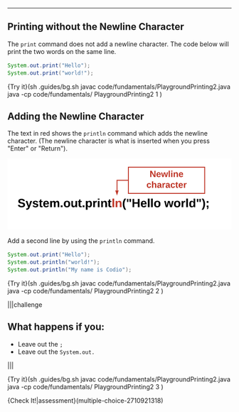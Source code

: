 ----------

## Printing without the Newline Character
The `print` command does not add a newline character. The code below will print the two words on the same line.

```java
System.out.print("Hello");
System.out.print("world!");
```

{Try it}(sh .guides/bg.sh javac code/fundamentals/PlaygroundPrinting2.java java -cp code/fundamentals/ PlaygroundPrinting2 1 )

## Adding the Newline Character
The text in red shows the `println` command which adds the newline character. (The newline character is what is inserted when you press "Enter" or "Return").

![Newline Character](.guides/img/NewlineCharacter.png)

Add a second line by using the `println` command.

```java
System.out.print("Hello");
System.out.println("world!");
System.out.println("My name is Codio");
```

{Try it}(sh .guides/bg.sh javac code/fundamentals/PlaygroundPrinting2.java java -cp code/fundamentals/ PlaygroundPrinting2 2 )

|||challenge
## What happens if you:
* Leave out the `;`
* Leave out the `System.out.`

|||

{Try it}(sh .guides/bg.sh javac code/fundamentals/PlaygroundPrinting2.java java -cp code/fundamentals/ PlaygroundPrinting2 3 )

{Check It!|assessment}(multiple-choice-2710921318)
